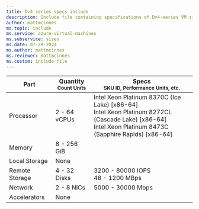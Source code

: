 ```yaml
---
title: Dv4 series specs include
description: Include file containing specifications of Dv4-series VM sizes.
author: mattmcinnes
ms.topic: include
ms.service: azure-virtual-machines
ms.subservice: sizes
ms.date: 07-28-2024
ms.author: mattmcinnes
ms.reviewer: mattmcinnes
ms.custom: include file
---
```

| Part | Quantity <br><sup>Count Units | Specs <br><sup>SKU ID, Performance Units, etc.  |
|---|---|---|
| Processor      | 2 - 64 vCPUs       | Intel Xeon Platinum 8370C (Ice Lake) [x86-64] <br>Intel Xeon Platinum 8272CL (Cascade Lake) [x86-64] <br>Intel Xeon Platinum 8473C (Sapphire Rapids) [x86-64]                                                 |
| Memory         | 8 - 256 GiB          |                                                    |
| Local Storage  |  None     |  |
| Remote Storage | 4 - 32 Disks    | 3200 - 80000 IOPS <br>48 - 1200 MBps                     |
| Network        | 2 - 8 NICs          | 5000 - 30000 Mbps                                            |
| Accelerators   | None              |                                                     |
